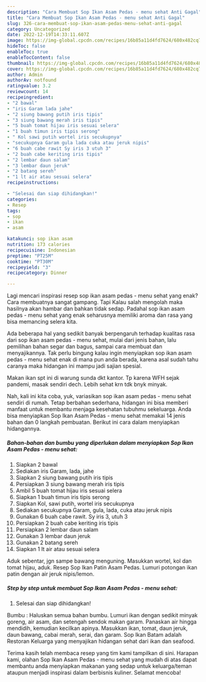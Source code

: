 ```yaml
---
description: "Cara Membuat Sop Ikan Asam Pedas - menu sehat Anti Gagal"
title: "Cara Membuat Sop Ikan Asam Pedas - menu sehat Anti Gagal"
slug: 326-cara-membuat-sop-ikan-asam-pedas-menu-sehat-anti-gagal
category: Uncategorized
date: 2022-12-19T14:33:11.607Z
image: https://img-global.cpcdn.com/recipes/16b85a11d4fd7624/680x482cq70/sop-ikan-asam-pedas-menu-sehat-foto-resep-utama.jpg
hideToc: false
enableToc: true
enableTocContent: false
thumbnail: https://img-global.cpcdn.com/recipes/16b85a11d4fd7624/680x482cq70/sop-ikan-asam-pedas-menu-sehat-foto-resep-utama.jpg
cover: https://img-global.cpcdn.com/recipes/16b85a11d4fd7624/680x482cq70/sop-ikan-asam-pedas-menu-sehat-foto-resep-utama.jpg
author: Admin
authorAv: notfound
ratingvalue: 3.2
reviewcount: 14
recipeingredient:
- "2 bawal"
- "iris Garam lada jahe"
- "2 siung bawang putih iris tipis"
- "3 siung bawang merah iris tipis"
- "5 buah tomat hijau iris sesuai selera"
- "1 buah timun iris tipis serong"
- " Kol sawi putih wortel iris secukupnya"
- "secukupnya Garam gula lada cuka atau jeruk nipis"
- "6 buah cabe rawit Sy iris 3 utuh 3"
- "2 buah cabe keriting iris tipis"
- "2 lembar daun salam"
- "3 lembar daun jeruk"
- "2 batang sereh"
- "1 lt air atau sesuai selera"
recipeinstructions:

- "Selesai dan siap dihidangkan!"
categories:
- Resep
tags:
- sop
- ikan
- asam

katakunci: sop ikan asam 
nutrition: 173 calories
recipecuisine: Indonesian
preptime: "PT25M"
cooktime: "PT30M"
recipeyield: "3"
recipecategory: Dinner

---
```



Lagi mencari inspirasi resep sop ikan asam pedas - menu sehat yang enak? Cara membuatnya sangat gampang. Tapi Kalau salah mengolah maka hasilnya akan hambar dan bahkan tidak sedap. Padahal sop ikan asam pedas - menu sehat yang enak seharusnya memiliki aroma dan rasa yang bisa memancing selera kita.


Ada beberapa hal yang sedikit banyak berpengaruh terhadap kualitas rasa dari sop ikan asam pedas - menu sehat, mulai dari jenis bahan, lalu pemilihan bahan segar dan bagus, sampai cara membuat dan menyajikannya. Tak perlu bingung kalau ingin menyiapkan sop ikan asam pedas - menu sehat enak di mana pun anda berada, karena asal sudah tahu caranya maka hidangan ini mampu jadi sajian spesial.

Makan ikan spt ini di warung sunda dkt kantor. Tp karena WFH sejak pandemi, masak sendiri dech. Lebih sehat krn tdk bnyk minyak.


Nah, kali ini kita coba, yuk, variasikan sop ikan asam pedas - menu sehat sendiri di rumah. Tetap berbahan sederhana, hidangan ini bisa memberi manfaat untuk membantu menjaga kesehatan tubuhmu sekeluarga. Anda bisa menyiapkan Sop Ikan Asam Pedas - menu sehat memakai 14 jenis bahan dan 0 langkah pembuatan. Berikut ini cara dalam menyiapkan hidangannya.

<!--inarticleads1-->

##### Bahan-bahan dan bumbu yang diperlukan dalam menyiapkan Sop Ikan Asam Pedas - menu sehat:

1. Siapkan 2 bawal
1. Sediakan iris Garam, lada, jahe
1. Siapkan 2 siung bawang putih iris tipis
1. Persiapkan 3 siung bawang merah iris tipis
1. Ambil 5 buah tomat hijau iris sesuai selera
1. Siapkan 1 buah timun iris tipis serong
1. Siapkan  Kol, sawi putih, wortel iris secukupnya
1. Sediakan secukupnya Garam, gula, lada, cuka atau jeruk nipis
1. Gunakan 6 buah cabe rawit. Sy iris 3, utuh 3
1. Persiapkan 2 buah cabe keriting iris tipis
1. Persiapkan 2 lembar daun salam
1. Gunakan 3 lembar daun jeruk
1. Gunakan 2 batang sereh
1. Siapkan 1 lt air atau sesuai selera


Aduk sebentar, jgn sampe bawang menguning. Masukkan wortel, kol dan tomat hijau, aduk. Resep Sop Ikan Patin Asam Pedas. Lumuri potongan ikan patin dengan air jeruk nipis/lemon. 

<!--inarticleads2-->

##### Step by step untuk membuat Sop Ikan Asam Pedas - menu sehat:


1. Selesai dan siap dihidangkan!

Bumbu : Haluskan semua bahan bumbu. Lumuri ikan dengan sedikit minyak goreng, air asam, dan setengah sendok makan garam. Panaskan air hingga mendidih, kemudian kecilkan apinya. Masukkan ikan, tomat, daun jeruk, daun bawang, cabai merah, serai, dan garam. Sop Ikan Batam adalah Restoran Keluarga yang menyajikan hidangan sehat dari ikan dan seafood. 

Terima kasih telah membaca resep yang tim kami tampilkan di sini. Harapan kami, olahan Sop Ikan Asam Pedas - menu sehat yang mudah di atas dapat membantu anda menyiapkan makanan yang sedap untuk keluarga/teman ataupun menjadi inspirasi dalam berbisnis kuliner. Selamat mencoba!
